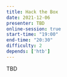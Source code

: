 ```yaml
---
title: Hack the Box
date: 2021-12-06
presenter: TBD
online-session: true
start-time: "19:00"
end-time: "20:30"
difficulty: 2
depends: ['htb']
---
```


TBD